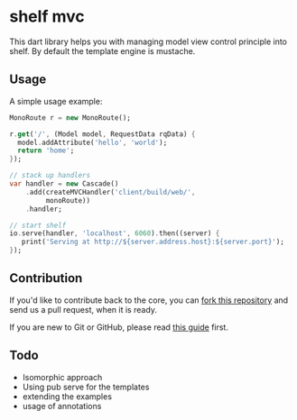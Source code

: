 # shelf mvc

This dart library helps you with managing model view control principle into shelf. By default the template engine is mustache.

## Usage

A simple usage example:

```dart
MonoRoute r = new MonoRoute();

r.get('/', (Model model, RequestData rqData) {
  model.addAttribute('hello', 'world');
  return 'home';
});

// stack up handlers
var handler = new Cascade()
    .add(createMVCHandler('client/build/web/',
         monoRoute))
    .handler;

// start shelf
io.serve(handler, 'localhost', 6060).then((server) {
   print('Serving at http://${server.address.host}:${server.port}');
});
```

## Contribution

If you'd like to contribute back to the core, you can [fork this repository](https://help.github.com/articles/fork-a-repo) and send us a pull request, when it is ready.

If you are new to Git or GitHub, please read [this guide](https://help.github.com/) first.

## Todo

- Isomorphic approach
- Using pub serve for the templates
- extending the examples
- usage of annotations
